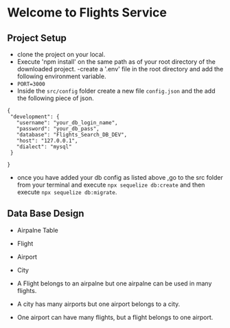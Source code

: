# Welcome to Flights Service

## Project Setup 

- clone the project on your local.
- Execute 'npm install' on the same path as of your root directory of the downloaded project.
-create a '.env' file in the root directory and add the following environment variable.
 - `PORT=3000`
 - Inside the `src/config` folder create a new file `config.json` and the add the following piece of json.

 ```
 {
  "development": {
    "username": "your_db_login_name",
    "password": "your_db_pass",
    "database": "Flights_Search_DB_DEV",
    "host": "127.0.0.1",
    "dialect": "mysql"
  }

} 

```
- once you have added your db config as listed above
,go to the src folder from your terminal and execute `npx sequelize db:create` and then execute
`npx sequelize db:migrate`.



## Data Base Design  
- Airpalne Table
- Flight
- Airport
- City

- A Flight belongs to an airpalne but one airpalne can be used in many flights.
- A city has many airports but one airport belongs to a city.
- One airport can have many flights, but a flight belongs to one airport.


